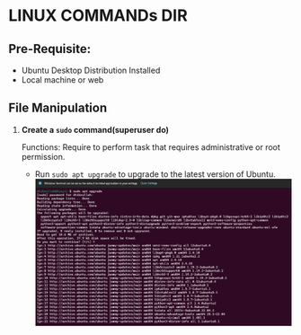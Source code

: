 # LINUX COMMANDs DIR

## Pre-Requisite:

- Ubuntu Desktop Distribution Installed
- Local machine or web

## File Manipulation

1. **Create a `sudo` command(superuser do)**
    
    Functions: Require to perform task that requires administrative or root permission.

    - Run `sudo apt upgrade` to upgrade to the latest version of Ubuntu.
    ![Alt text](./Images/sudo_apt_cmd.png)